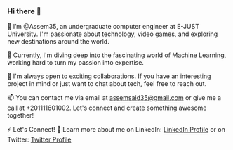 ### Hi there 👋

👋 I’m @Assem35, an undergraduate computer engineer at E-JUST University. I'm passionate about technology, video games, and exploring new destinations around the world.

🌱 Currently, I'm diving deep into the fascinating world of Machine Learning, working hard to turn my passion into expertise.

💞️ I'm always open to exciting collaborations. If you have an interesting project in mind or just want to chat about tech, feel free to reach out.

📫 You can contact me via email at assemsaid35@gmail.com or give me a call at +201111601002. Let's connect and create something awesome together!

⚡ Let's Connect! 🚀 Learn more about me on LinkedIn: [LinkedIn Profile](https://www.linkedin.com/in/assemelqersh/) or on Twitter: [Twitter Profile](https://twitter.com/El_Qirsh)
